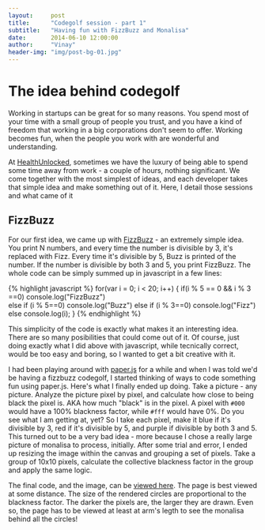 ```yaml
---
layout:     post
title:      "Codegolf session - part 1"
subtitle:   "Having fun with FizzBuzz and Monalisa"
date:       2014-06-10 12:00:00
author:     "Vinay"
header-img: "img/post-bg-01.jpg"
---
```


# The idea behind codegolf

Working in startups can be great for so many reasons. You spend most of your time with a small group of people you trust, and you have a kind of freedom that working in a big corporations don't seem to offer. Working becomes fun, when the people you work with are wonderful and understanding.  

At <a href="https://healthunlocked.com" target="_blank">HealthUnlocked</a>, sometimes we have the luxury of being able to spend some time away from work - a couple of hours, nothing significant. We come together with the most simplest of ideas, and each developer takes that simple idea and make something out of it. Here, I detail those sessions and what came of it  

## FizzBuzz

For our first idea, we came up with <a href="http://en.wikipedia.org/wiki/Fizz_buzz" target="_blank">FizzBuzz</a>  - an extremely simple idea. You print N numbers, and every time the number is divisible by 3, it's replaced with Fizz. Every time it's divisible by 5, Buzz is printed of the number. If the number is divisible by both 3 and 5, you print FizzBuzz. The whole code can be simply summed up in javascript in a few lines:  

{% highlight javascript %}
for(var i = 0; i < 20; i++) {
  if(i % 5 == 0 && i % 3 ==0) 
      console.log("FizzBuzz")        
  else if (i % 5==0) 
      console.log("Buzz") 
  else if (i % 3==0) 
      console.log("Fizz") 
  else 
      console.log(i);
}
{% endhighlight %}


This simplicity of the code is exactly what makes it an interesting idea. There are so many posibilities that could come out of it. Of course, just doing exactly what I did above with javascript, while tecnically correct, would be too easy and boring, so I wanted to get a bit creative with it.  

I had been playing around with <a href="http://paperjs.org/" target="_blank">paper.js</a> for a while and when I was told we'd be having a fizzbuzz codegolf, I started thinking of ways to code something fun using paper.js. Here's what I finally ended up doing. Take a picture - any picture. Analyze the picture pixel by pixel, and calculate how close to being black the pixel is. AKA how much "black" is in the pixel. A pixel with `#000` would have a 100% blackness factor, while `#fff` would have 0%. Do you see what I am getting at, yet? So I take each pixel, make it blue if it's divisible by 3, red if it's divisible by 5, and purple if divisible by both 3 and 5. This turned out to be a very bad idea - more because I chose a really large picture of monalisa to process, initially. After some trial and error, I ended up resizing the image within the canvas and grouping a set of pixels. Take a group of 10x10 pixels, calculate the collective blackness factor in the group and apply the same logic.  

The final code, and the image, can be <a href="http://vinaynaidu.github.io/projects/codegolf/fizzbuzz/" target="_blank">viewed here</a>. The page is best viewed at some distance. The size of the rendered circles are proportional to the blackness factor. The darker the pixels are, the larger they are drawn. Even so, the page has to be viewed at least at arm's legth to see the monalisa behind all the circles!
